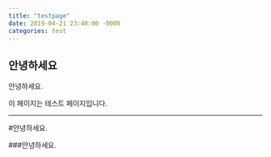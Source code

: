 ```yaml
---
title: "testpage"
date: 2019-04-21 23:40:00 -0000
categories: test
---
```


<h2> 안녕하세요 </h2>
안녕하세요.

이 페이지는 테스트 페이지입니다.

---

#안녕하세요.

###안녕하세요.
